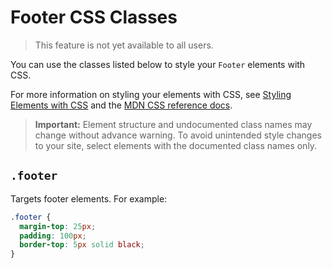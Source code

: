 # Footer CSS Classes

> This feature is not yet available to all users.

You can use the classes listed below
to style your `Footer` elements with CSS.

For more information on styling your elements with CSS, see
[Styling Elements with CSS]($w/styling-elements-with-css) and the
[MDN CSS reference docs](https://developer.mozilla.org/en-US/docs/Learn/CSS).

<blockquote class="important">

__Important:__
Element structure and undocumented class names
may change without advance warning.
To avoid unintended style changes to your site,
select elements with the documented class names only.

</blockquote>

## `.footer`

Targets footer elements.
For example:

```css
.footer {
  margin-top: 25px;
  padding: 100px;
  border-top: 5px solid black;
}
```

